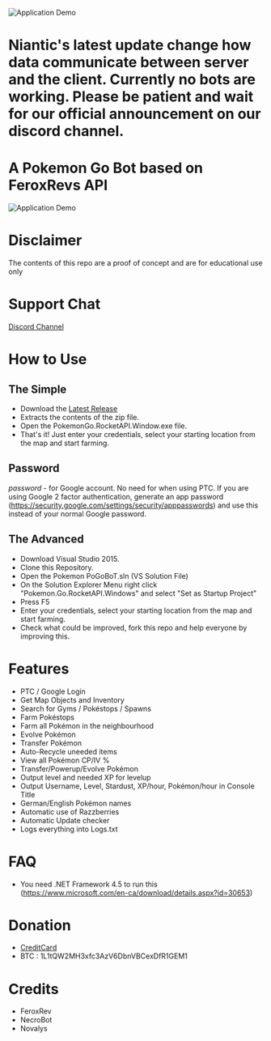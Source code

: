 ![Application Demo](http://i.imgur.com/ot98KlD.png)

# Niantic's latest update change how data communicate between server and the client. Currently no bots are working. Please be patient and wait for our official announcement on our discord channel.





# A Pokemon Go Bot based on FeroxRevs API
![Application Demo](http://i.imgur.com/sO5b4TR.png)

# Disclaimer
The contents of this repo are a proof of concept and are for educational use only

# Support Chat
[Discord Channel](https://discord.gg/beVKFJR)

# How to Use
## The Simple
- Download the [Latest Release](https://github.com/WooAf/PoGoBoT/releases/latest)
- Extracts the contents of the zip file.
- Open the PokemonGo.RocketAPI.Window.exe file.
- That's it! Just enter your credentials, select your starting location from the map and start farming.

## Password
 *password* - for Google account. No need for when using PTC. If you are using Google 2 factor authentication, generate an app password (https://security.google.com/settings/security/apppasswords) and use this instead of your normal Google password.

## The Advanced
- Download Visual Studio 2015.
- Clone this Repository.
- Open the Pokemon PoGoBoT.sln (VS Solution File)
- On the Solution Explorer Menu right click "Pokemon.Go.RocketAPI.Windows" and select "Set as Startup Project"
- Press F5
- Enter your credentials, select your starting location from the map and start farming.
- Check what could be improved, fork this repo and help everyone by improving this.

# Features
- PTC / Google Login
- Get Map Objects and Inventory
- Search for Gyms / Pokéstops / Spawns
- Farm Pokéstops
- Farm all Pokémon in the neighbourhood
- Evolve Pokémon
- Transfer Pokémon
- Auto-Recycle uneeded items
- View all Pokémon CP/IV %
- Transfer/Powerup/Evolve Pokémon
- Output level and needed XP for levelup
- Output Username, Level, Stardust, XP/hour, Pokémon/hour in Console Title
- German/English Pokémon names
- Automatic use of Razzberries
- Automatic Update checker
- Logs everything into Logs.txt

# FAQ
- You need .NET Framework 4.5 to run this (https://www.microsoft.com/en-ca/download/details.aspx?id=30653)

# Donation
- [CreditCard](https://www.phaopay.com/donate/)
- BTC : 1L1tQW2MH3xfc3AzV6DbnVBCexDfR1GEM1

# Credits
- FeroxRev
- NecroBot
- Novalys

